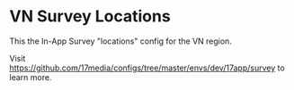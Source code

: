 # VN Survey Locations
This the In-App Survey "locations" config for the VN region.

Visit https://github.com/17media/configs/tree/master/envs/dev/17app/survey to learn more.

